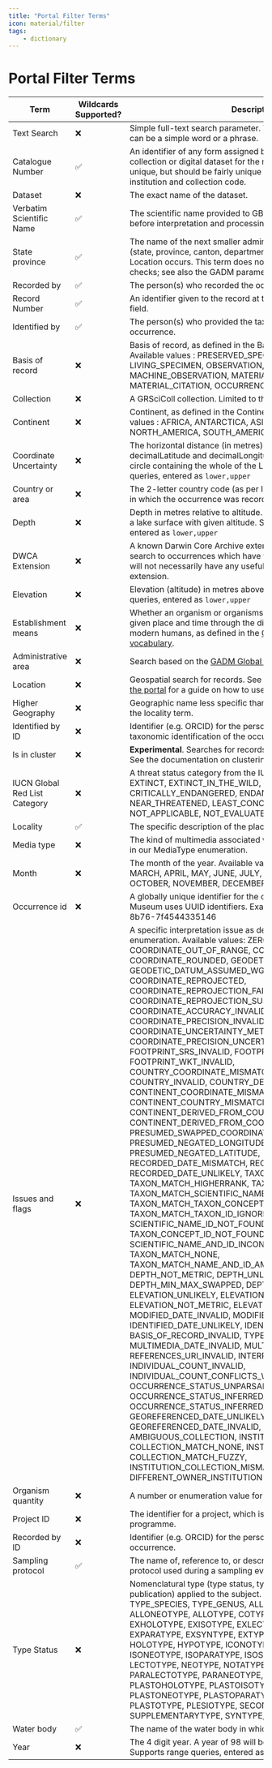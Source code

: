 ```yaml
---
title: "Portal Filter Terms"
icon: material/filter
tags: 
    - dictionary
---
```


# Portal Filter Terms

| Term | Wildcards Supported? | Description |
| ---- | -------------------- | ----------- |
| Text Search | :x: | Simple full-text search parameter. The value for this parameter can be a simple word or a phrase. |
| Catalogue Number | :white_check_mark: | An identifier of any form assigned by the source within a physical collection or digital dataset for the record which may not be unique, but should be fairly unique in combination with the institution and collection code. |
| Dataset | :x: | The exact name of the dataset. |
| Verbatim Scientific Name | :white_check_mark: | The scientific name provided to GBIF by the data publisher, before interpretation and processing by GBIF. |
| State province | :white_check_mark: | The name of the next smaller administrative region than country (state, province, canton, department, region, etc.) in which the Location occurs. This term does not have any data quality checks; see also the GADM parameters. |
| Recorded by | :white_check_mark: | The person(s) who recorded the occurrence. |
| Record Number | :white_check_mark: | An identifier given to the record at the time it was recorded in the field. |
| Identified by | :white_check_mark: | The person(s) who provided the taxonomic identification of the occurrence. |
| Basis of record | :x: | Basis of record, as defined in the BasisOfRecord vocabulary. Available values : PRESERVED_SPECIMEN, FOSSIL_SPECIMEN, LIVING_SPECIMEN, OBSERVATION, HUMAN_OBSERVATION, MACHINE_OBSERVATION, MATERIAL_SAMPLE, LITERATURE, MATERIAL_CITATION, OCCURRENCE, UNKNOWN. |
| Collection | :x: | A GRSciColl collection. Limited to the scope of the portal |
| Continent | :x: | Continent, as defined in the Continent vocabulary. Available values : AFRICA, ANTARCTICA, ASIA, OCEANIA, EUROPE, NORTH_AMERICA, SOUTH_AMERICA |
| Coordinate Uncertainty | :x: | The horizontal distance (in metres) from the given decimalLatitude and decimalLongitude describing the smallest circle containing the whole of the Location. Supports range queries, entered as `lower,upper`|
| Country or area | :x: | The 2-letter country code (as per ISO-3166-1) of the country in which the occurrence was recorded. |
| Depth | :x: | Depth in metres relative to altitude. For example 10 metres below a lake surface with given altitude. Supports range queries, entered as `lower,upper` |
| DWCA Extension | :x: | A known Darwin Core Archive extension RowType. Limits the search to occurrences which have this extension, although they will not necessarily have any useful data recorded using the extension. |
| Elevation | :x: |Elevation (altitude) in metres above sea level. Supports range queries, entered as `lower,upper` |
| Establishment means | :x: | Whether an organism or organisms have been introduced to a given place and time through the direct or indirect activity of modern humans, as defined in the [GBIF EstablishmentMeans vocabulary](https://registry.gbif.org/vocabulary/EstablishmentMeans/concepts). |
| Administrative area | :x: | Search based on the [GADM Global Administrative Database](https://gadm.org/) |
| Location | :x: | Geospatial search for records. See [Searching for specimens on the portal](../portal/searching.md#using-a-coordinate-polygon) for a guide on how to use this filter |
| Higher Geography | :x: | Geographic name less specific than the information captured in the locality term. |
| Identified by ID | :x: | Identifier (e.g. ORCID) for the person who provided the taxonomic identification of the occurrence. |
| Is in cluster | :x: | **Experimental**. Searches for records which are part of a cluster. See the documentation on clustering. |
| IUCN Global Red List Category | :x: | A threat status category from the IUCN Red List. Available values: EXTINCT, EXTINCT_IN_THE_WILD, REGIONALLY_EXTINCT, CRITICALLY_ENDANGERED, ENDANGERED, VULNERABLE, NEAR_THREATENED, LEAST_CONCERN, DATA_DEFICIENT, NOT_APPLICABLE, NOT_EVALUATED |
| Locality | :white_check_mark: | The specific description of the place. |
| Media type | :x: | The kind of multimedia associated with an occurrence as defined in our MediaType enumeration. |
| Month | :x: | The month of the year. Available values: JANUARY, FEBRUARY, MARCH, APRIL, MAY, JUNE, JULY, AUGUST, SEPTEMBER, OCTOBER, NOVEMBER, DECEMBER |
| Occurrence id | :x: | A globally unique identifier for the occurrence record. The Beaty Museum uses UUID identifiers. Example: de9acf41-9f92-47f7-8b76-7f4544335146  |
| Issues and flags | :x: | A specific interpretation issue as defined in the OccurrenceIssue enumeration. Available values: ZERO_COORDINATE, COORDINATE_OUT_OF_RANGE, COORDINATE_INVALID, COORDINATE_ROUNDED, GEODETIC_DATUM_INVALID, GEODETIC_DATUM_ASSUMED_WGS84, COORDINATE_REPROJECTED, COORDINATE_REPROJECTION_FAILED, COORDINATE_REPROJECTION_SUSPICIOUS, COORDINATE_ACCURACY_INVALID, COORDINATE_PRECISION_INVALID, COORDINATE_UNCERTAINTY_METERS_INVALID, COORDINATE_PRECISION_UNCERTAINTY_MISMATCH, FOOTPRINT_SRS_INVALID, FOOTPRINT_WKT_MISMATCH, FOOTPRINT_WKT_INVALID, COUNTRY_COORDINATE_MISMATCH, COUNTRY_MISMATCH, COUNTRY_INVALID, COUNTRY_DERIVED_FROM_COORDINATES, CONTINENT_COORDINATE_MISMATCH, CONTINENT_COUNTRY_MISMATCH, CONTINENT_INVALID, CONTINENT_DERIVED_FROM_COUNTRY, CONTINENT_DERIVED_FROM_COORDINATES, PRESUMED_SWAPPED_COORDINATE, PRESUMED_NEGATED_LONGITUDE, PRESUMED_NEGATED_LATITUDE, RECORDED_DATE_MISMATCH, RECORDED_DATE_INVALID, RECORDED_DATE_UNLIKELY, TAXON_MATCH_FUZZY, TAXON_MATCH_HIGHERRANK, TAXON_MATCH_AGGREGATE, TAXON_MATCH_SCIENTIFIC_NAME_ID_IGNORED, TAXON_MATCH_TAXON_CONCEPT_ID_IGNORED, TAXON_MATCH_TAXON_ID_IGNORED, SCIENTIFIC_NAME_ID_NOT_FOUND, TAXON_CONCEPT_ID_NOT_FOUND, TAXON_ID_NOT_FOUND, SCIENTIFIC_NAME_AND_ID_INCONSISTENT, TAXON_MATCH_NONE, TAXON_MATCH_NAME_AND_ID_AMBIGUOUS, DEPTH_NOT_METRIC, DEPTH_UNLIKELY, DEPTH_MIN_MAX_SWAPPED, DEPTH_NON_NUMERIC, ELEVATION_UNLIKELY, ELEVATION_MIN_MAX_SWAPPED, ELEVATION_NOT_METRIC, ELEVATION_NON_NUMERIC, MODIFIED_DATE_INVALID, MODIFIED_DATE_UNLIKELY, IDENTIFIED_DATE_UNLIKELY, IDENTIFIED_DATE_INVALID, BASIS_OF_RECORD_INVALID, TYPE_STATUS_INVALID, MULTIMEDIA_DATE_INVALID, MULTIMEDIA_URI_INVALID, REFERENCES_URI_INVALID, INTERPRETATION_ERROR, INDIVIDUAL_COUNT_INVALID, INDIVIDUAL_COUNT_CONFLICTS_WITH_OCCURRENCE_STATUS, OCCURRENCE_STATUS_UNPARSABLE, OCCURRENCE_STATUS_INFERRED_FROM_INDIVIDUAL_COUNT, OCCURRENCE_STATUS_INFERRED_FROM_BASIS_OF_RECORD, GEOREFERENCED_DATE_UNLIKELY, GEOREFERENCED_DATE_INVALID, AMBIGUOUS_INSTITUTION, AMBIGUOUS_COLLECTION, INSTITUTION_MATCH_NONE, COLLECTION_MATCH_NONE, INSTITUTION_MATCH_FUZZY, COLLECTION_MATCH_FUZZY, INSTITUTION_COLLECTION_MISMATCH, POSSIBLY_ON_LOAN, DIFFERENT_OWNER_INSTITUTION | 
| Organism quantity | :x: | A number or enumeration value for the quantity of organisms. |
| Project ID | :x: | The identifier for a project, which is often assigned by a funded programme. |
| Recorded by ID | :x: | Identifier (e.g. ORCID) for the person who recorded the occurrence. |
| Sampling protocol | :white_check_mark: | The name of, reference to, or description of the method or protocol used during a sampling event. |
| Type Status | :x: | Nomenclatural type (type status, typified scientific name, publication) applied to the subject. Available values: TYPE, TYPE_SPECIES, TYPE_GENUS, ALLOLECTOTYPE, ALLONEOTYPE, ALLOTYPE, COTYPE, EPITYPE, EXEPITYPE, EXHOLOTYPE, EXISOTYPE, EXLECTOTYPE, EXNEOTYPE, EXPARATYPE, EXSYNTYPE, EXTYPE, HAPANTOTYPE, HOLOTYPE, HYPOTYPE, ICONOTYPE, ISOLECTOTYPE, ISONEOTYPE, ISOPARATYPE, ISOSYNTYPE, ISOTYPE, LECTOTYPE, NEOTYPE, NOTATYPE, ORIGINALMATERIAL, PARALECTOTYPE, PARANEOTYPE, PARATYPE, PLASTOHOLOTYPE, PLASTOISOTYPE, PLASTOLECTOTYPE, PLASTONEOTYPE, PLASTOPARATYPE, PLASTOSYNTYPE, PLASTOTYPE, PLESIOTYPE, SECONDARYTYPE, SUPPLEMENTARYTYPE, SYNTYPE, TOPOTYPE |
| Water body | :white_check_mark: | The name of the water body in which the Locations occurs. |
| Year | :x: | The 4 digit year. A year of 98 will be interpreted as AD 98. Supports range queries, entered as `lower,upper`|


